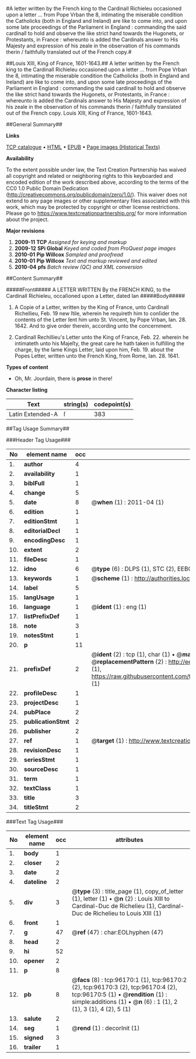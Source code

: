 #A letter written by the French king to the Cardinall Richieleu occasioned upon a letter ... from Pope Vrban the 8, intimating the miserable condition the Catholicks (both in England and Ireland) are like to come into, and upon some late proceedings of the Parliament in England : commanding the said cardinall to hold and observe the like strict hand towards the Hugonets, or Protestants, in France : whereunto is added the Cardinals answer to His Majesty and expression of his zeale in the observation of his commands therin / faithfully translated out of the French copy.#

##Louis XIII, King of France, 1601-1643.##
A letter written by the French king to the Cardinall Richieleu occasioned upon a letter ... from Pope Vrban the 8, intimating the miserable condition the Catholicks (both in England and Ireland) are like to come into, and upon some late proceedings of the Parliament in England : commanding the said cardinall to hold and observe the like strict hand towards the Hugonets, or Protestants, in France : whereunto is added the Cardinals answer to His Majesty and expression of his zeale in the observation of his commands therin / faithfully translated out of the French copy.
Louis XIII, King of France, 1601-1643.

##General Summary##

**Links**

[TCP catalogue](http://www.ota.ox.ac.uk/tcp/)  • 
[HTML](http://tei.it.ox.ac.uk/tcp/Texts-HTML/free/A49/A49200.html)  • 
[EPUB](http://tei.it.ox.ac.uk/tcp/Texts-EPUB/free/A49/A49200.epub) • 
[Page images (Historical Texts)](https://historicaltexts.jisc.ac.uk/eebo-12981757e)

**Availability**

To the extent possible under law, the Text Creation Partnership has waived all copyright and related or neighboring rights to this keyboarded and encoded edition of the work described above, according to the terms of the CC0 1.0 Public Domain Dedication (http://creativecommons.org/publicdomain/zero/1.0/). This waiver does not extend to any page images or other supplementary files associated with this work, which may be protected by copyright or other license restrictions. Please go to https://www.textcreationpartnership.org/ for more information about the project.

**Major revisions**

1. __2009-11__ __TCP__ *Assigned for keying and markup*
1. __2009-12__ __SPi Global__ *Keyed and coded from ProQuest page images*
1. __2010-01__ __Pip Willcox__ *Sampled and proofread*
1. __2010-01__ __Pip Willcox__ *Text and markup reviewed and edited*
1. __2010-04__ __pfs__ *Batch review (QC) and XML conversion*

##Content Summary##

#####Front#####
A LETTER WRITTEN By the FRENCH KING, to the Cardinall Richieleu, occaſioned upon a Letter, dated Ian
#####Body#####

1. A Copie of a Letter, written by the King of France, unto Cardinall Richellieu, Feb. 19 new ſtile, wherein he requireth him to conſider the contents of the Letter ſent him unto St. Vincent, by Pope Vrban, Ian. 28. 1642. And to give order therein, according unto the concernment.

1. Cardinall Rechillieu's Letter unto the King of France, Feb. 22. wherein he intimateth unto his Majeſty, the great care he hath taken in fulfilling the charge, by the ſame Kings Letter, laid upon him, Feb. 19. about the Popes Letter, written unto the French King, from Rome, Ian. 28. 1641.

**Types of content**

  * Oh, Mr. Jourdain, there is **prose** in there!

**Character listing**


|Text|string(s)|codepoint(s)|
|---|---|---|
|Latin Extended-A|ſ|383|

##Tag Usage Summary##

###Header Tag Usage###

|No|element name|occ|attributes|
|---|---|---|---|
|1.|__author__|4||
|2.|__availability__|1||
|3.|__biblFull__|1||
|4.|__change__|5||
|5.|__date__|8| @__when__ (1) : 2011-04 (1)|
|6.|__edition__|1||
|7.|__editionStmt__|1||
|8.|__editorialDecl__|1||
|9.|__encodingDesc__|1||
|10.|__extent__|2||
|11.|__fileDesc__|1||
|12.|__idno__|6| @__type__ (6) : DLPS (1), STC (2), EEBO-CITATION (1), OCLC (1), VID (1)|
|13.|__keywords__|1| @__scheme__ (1) : http://authorities.loc.gov/ (1)|
|14.|__label__|5||
|15.|__langUsage__|1||
|16.|__language__|1| @__ident__ (1) : eng (1)|
|17.|__listPrefixDef__|1||
|18.|__note__|3||
|19.|__notesStmt__|1||
|20.|__p__|11||
|21.|__prefixDef__|2| @__ident__ (2) : tcp (1), char (1)  •  @__matchPattern__ (2) : ([0-9\-]+):([0-9IVX]+) (1), (.+) (1)  •  @__replacementPattern__ (2) : http://eebo.chadwyck.com/downloadtiff?vid=$1&page=$2 (1), https://raw.githubusercontent.com/textcreationpartnership/Texts/master/tcpchars.xml#$1 (1)|
|22.|__profileDesc__|1||
|23.|__projectDesc__|1||
|24.|__pubPlace__|2||
|25.|__publicationStmt__|2||
|26.|__publisher__|2||
|27.|__ref__|1| @__target__ (1) : http://www.textcreationpartnership.org/docs/. (1)|
|28.|__revisionDesc__|1||
|29.|__seriesStmt__|1||
|30.|__sourceDesc__|1||
|31.|__term__|1||
|32.|__textClass__|1||
|33.|__title__|3||
|34.|__titleStmt__|2||


###Text Tag Usage###

|No|element name|occ|attributes|
|---|---|---|---|
|1.|__body__|1||
|2.|__closer__|2||
|3.|__date__|2||
|4.|__dateline__|2||
|5.|__div__|3| @__type__ (3) : title_page (1), copy_of_letter (1), letter (1)  •  @__n__ (2) : Louis XIII to Cardinal-Duc de Richelieu (1), Cardinal-Duc de Richelieu to Louis XIII (1)|
|6.|__front__|1||
|7.|__g__|47| @__ref__ (47) : char:EOLhyphen (47)|
|8.|__head__|2||
|9.|__hi__|52||
|10.|__opener__|2||
|11.|__p__|8||
|12.|__pb__|8| @__facs__ (8) : tcp:96170:1 (1), tcp:96170:2 (2), tcp:96170:3 (2), tcp:96170:4 (2), tcp:96170:5 (1)  •  @__rendition__ (1) : simple:additions (1)  •  @__n__ (6) : 1 (1), 2 (1), 3 (1), 4 (2), 5 (1)|
|13.|__salute__|2||
|14.|__seg__|1| @__rend__ (1) : decorInit (1)|
|15.|__signed__|3||
|16.|__trailer__|1||

